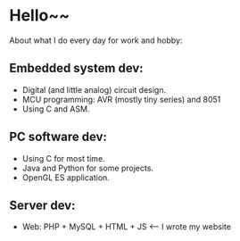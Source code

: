 # Hello~~

About what I do every day for work and hobby:

## Embedded system dev:
- Digital (and little analog) circuit design.
- MCU programming: AVR (mostly tiny series) and 8051
- Using C and ASM.

## PC software dev:
- Using C for most time.
- Java and Python for some projects.
- OpenGL ES application.

## Server dev:
- Web: PHP + MySQL + HTML + JS <-- I wrote my website
